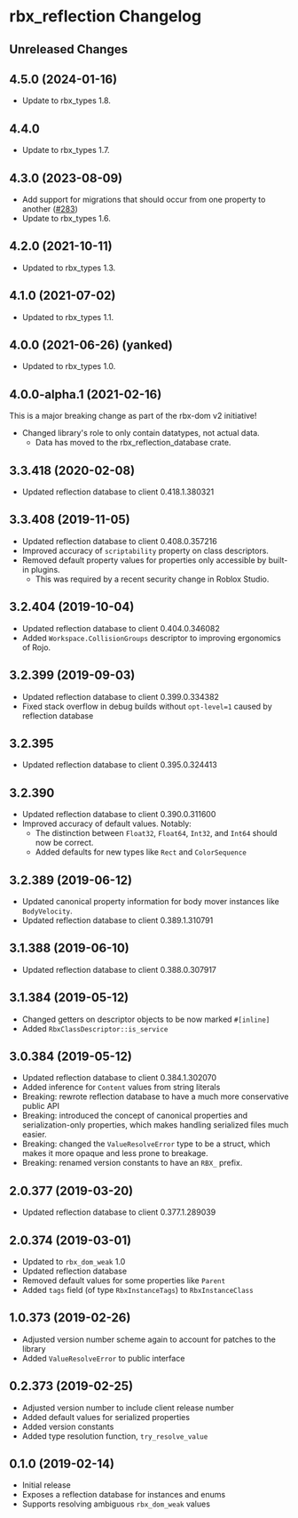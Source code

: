 # rbx_reflection Changelog

## Unreleased Changes

## 4.5.0 (2024-01-16)
* Update to rbx_types 1.8.

## 4.4.0
* Update to rbx_types 1.7.

## 4.3.0 (2023-08-09)
* Add support for migrations that should occur from one property to another ([#283])
* Update to rbx_types 1.6.

[#283]: https://github.com/rojo-rbx/rbx-dom/pull/283

## 4.2.0 (2021-10-11)
* Updated to rbx_types 1.3.

## 4.1.0 (2021-07-02)
* Updated to rbx_types 1.1.

## 4.0.0 (2021-06-26) (yanked)
* Updated to rbx_types 1.0.

## 4.0.0-alpha.1 (2021-02-16)
This is a major breaking change as part of the rbx-dom v2 initiative!

* Changed library's role to only contain datatypes, not actual data.
  * Data has moved to the rbx\_reflection_database crate.

## 3.3.418 (2020-02-08)
* Updated reflection database to client 0.418.1.380321

## 3.3.408 (2019-11-05)
* Updated reflection database to client 0.408.0.357216
* Improved accuracy of `scriptability` property on class descriptors.
* Removed default property values for properties only accessible by built-in plugins.
	* This was required by a recent security change in Roblox Studio.

## 3.2.404 (2019-10-04)
* Updated reflection database to client 0.404.0.346082
* Added `Workspace.CollisionGroups` descriptor to improving ergonomics of Rojo.

## 3.2.399 (2019-09-03)
* Updated reflection database to client 0.399.0.334382
* Fixed stack overflow in debug builds without `opt-level=1` caused by reflection database

## 3.2.395
* Updated reflection database to client 0.395.0.324413

## 3.2.390
* Updated reflection database to client 0.390.0.311600
* Improved accuracy of default values. Notably:
	* The distinction between `Float32`, `Float64`, `Int32`, and `Int64` should now be correct.
	* Added defaults for new types like `Rect` and `ColorSequence`

## 3.2.389 (2019-06-12)
* Updated canonical property information for body mover instances like `BodyVelocity`.
* Updated reflection database to client 0.389.1.310791

## 3.1.388 (2019-06-10)
* Updated reflection database to client 0.388.0.307917

## 3.1.384 (2019-05-12)
* Changed getters on descriptor objects to be now marked `#[inline]`
* Added `RbxClassDescriptor::is_service`

## 3.0.384 (2019-05-12)
* Updated reflection database to client 0.384.1.302070
* Added inference for `Content` values from string literals
* Breaking: rewrote reflection database to have a much more conservative public API
* Breaking: introduced the concept of canonical properties and serialization-only properties, which makes handling serialized files much easier.
* Breaking: changed the `ValueResolveError` type to be a struct, which makes it more opaque and less prone to breakage.
* Breaking: renamed version constants to have an `RBX_` prefix.

## 2.0.377 (2019-03-20)
* Updated reflection database to client 0.377.1.289039

## 2.0.374 (2019-03-01)
* Updated to `rbx_dom_weak` 1.0
* Updated reflection database
* Removed default values for some properties like `Parent`
* Added `tags` field (of type `RbxInstanceTags`) to `RbxInstanceClass`

## 1.0.373 (2019-02-26)
* Adjusted version number scheme again to account for patches to the library
* Added `ValueResolveError` to public interface

## 0.2.373 (2019-02-25)
* Adjusted version number to include client release number
* Added default values for serialized properties
* Added version constants
* Added type resolution function, `try_resolve_value`

## 0.1.0 (2019-02-14)
* Initial release
* Exposes a reflection database for instances and enums
* Supports resolving ambiguous `rbx_dom_weak` values
